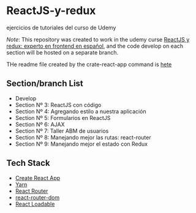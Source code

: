 # ReactJS-y-redux

ejercicios de tutoriales del curso de Udemy

*Note*: This repository was created to work in the udemy curse  [ReactJS y redux: experto en frontend en español](https://www.udemy.com/course/reactjs-experto-en-frontend-2018/), and the code develop on each section will be hosted on a separate branch.

THe readme file created by the crate-react-app command is [hete](./create-react-app-readme.md)

## Section/branch List

- Develop
- Section Nº 3: ReactJS con código
- Section Nº 4: Agregando estilo a nuestra aplicación
- Section Nº 5: Formularios en ReactJS
- Section Nº 6: AJAX
- Section Nº 7: Taller ABM de usuarios
- Section Nº 8: Manejando mejor las rutas: react-router
- Section Nº 9: Manejando mejor el estado con Redux

## Tech Stack
- [Create React App](https://create-react-app.dev/docs/getting-started#creating-an-app)
- [Yarn](https://yarnpkg.com/getting-started/install)
- [React Router](https://reactrouter.com/docs/en/v6/getting-started/installation#create-react-app)
- [react-router-dom](https://www.npmjs.com/package/react-router-dom)
- [React Loadable](https://www.npmjs.com/package/react-loadable)
